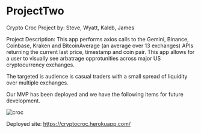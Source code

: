 # ProjectTwo
Crypto Croc Project by: Steve, Wyatt, Kaleb, James


Project Description: This app performs axios calls to the Gemini, Binance, Coinbase, Kraken and BitcoinAverage (an average over 13 exchanges) APIs returning the current last price, timestamp and coin pair. This app allows for a user to visually see arbatrage opprotunities across major US cryptocurrency exchanges. 


The targeted is audience is casual traders with a small spread of liquidity over multiple exchanges. 

Our MVP has been deployed and we have the following items for future development.  

![croc](https://user-images.githubusercontent.com/54295495/67443934-21bde900-f5c4-11e9-8830-1594d2f99a0c.png)


Deployed site: https://cryptocroc.herokuapp.com/
